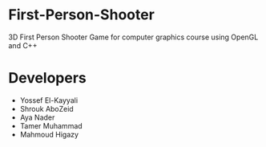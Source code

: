 # First-Person-Shooter
3D First Person Shooter Game for computer graphics course using OpenGL and C++

# Developers
- Yossef El-Kayyali
- Shrouk AboZeid
- Aya Nader
- Tamer Muhammad
- Mahmoud Higazy
